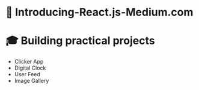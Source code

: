 # 📖 Introducing-React.js-Medium.com
# 🎓 Building practical projects

* Clicker App
* Digital Clock
* User Feed
* Image Gallery

